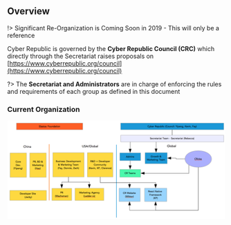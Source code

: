 
## Overview

!> Significant Re-Organization is Coming Soon in 2019 - This will only be a reference

Cyber Republic is governed by the **Cyber Republic Council (CRC)** which directly through the Secretariat raises proposals on
[https://www.cyberrepublic.org/council](https://www.cyberrepublic.org/council)

?> The **Secretariat and Administrators** are in charge of enforcing the rules and requirements of each group as defined in this document

### Current Organization

![CR-2019-Org-Chart](structure/org-chart.png)
